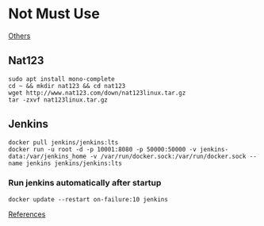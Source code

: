 # Not Must Use

[Others](server/mysql/common.md)

## Nat123

    sudo apt install mono-complete
    cd ~ && mkdir nat123 && cd nat123
    wget http://www.nat123.com/down/nat123linux.tar.gz
    tar -zxvf nat123linux.tar.gz


## Jenkins

    docker pull jenkins/jenkins:lts
    docker run -u root -d -p 10001:8080 -p 50000:50000 -v jenkins-data:/var/jenkins_home -v /var/run/docker.sock:/var/run/docker.sock --name jenkins jenkins/jenkins:lts
    
### Run jenkins automatically after startup
    
    docker update --restart on-failure:10 jenkins

    
[References](./softwares/jenkins/README.md)    


